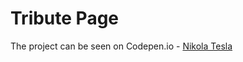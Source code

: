 # Tribute Page

The project can be seen on Codepen.io - <a href="https://codepen.io/HighFlyer/full/xOpEZZ/">Nikola Tesla</a>
